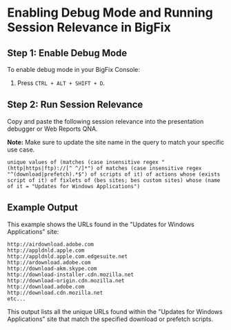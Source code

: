 # Enabling Debug Mode and Running Session Relevance in BigFix

## Step 1: Enable Debug Mode

To enable debug mode in your BigFix Console:
1. Press `CTRL + ALT + SHIFT + D`.

## Step 2: Run Session Relevance

Copy and paste the following session relevance into the presentation debugger or Web Reports QNA. 

**Note:** Make sure to update the site name in the query to match your specific use case.

```relevance
unique values of (matches (case insensitive regex "(http|https|ftp)://[^ ^/]*") of matches (case insensitive regex "^(download|prefetch).*$") of scripts of it) of actions whose (exists script of it) of fixlets of (bes sites; bes custom sites) whose (name of it = "Updates for Windows Applications")
```

## Example Output

This example shows the URLs found in the "Updates for Windows Applications" site:

```
http://airdownload.adobe.com
http://appldnld.apple.com
http://appldnld.apple.com.edgesuite.net
http://ardownload.adobe.com
http://download-akm.skype.com
http://download-installer.cdn.mozilla.net
http://download-origin.cdn.mozilla.net
http://download.adobe.com
http://download.cdn.mozilla.net
etc...
```

This output lists all the unique URLs found within the "Updates for Windows Applications" site that match the specified download or prefetch scripts.
